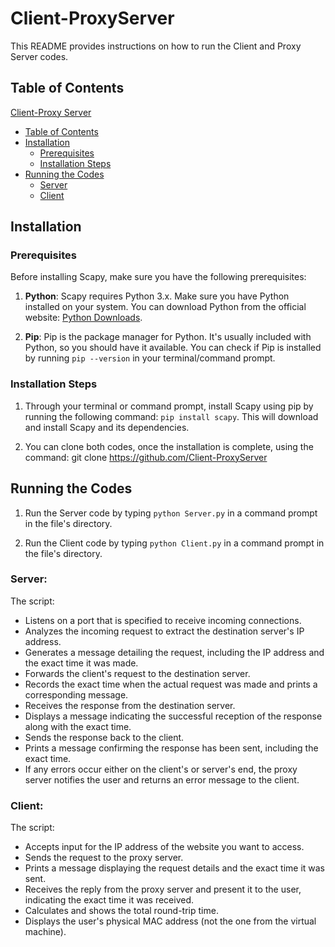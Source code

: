 # Client-ProxyServer


This README provides instructions on how to run the Client and Proxy Server codes.

## Table of Contents

 [Client-Proxy Server](#Client-ProxyServer)
  - [Table of Contents](#table-of-contents)
  - [Installation](#installation)
    - [Prerequisites](#prerequisites)
    - [Installation Steps](#installation-steps)
  - [Running the Codes](#running-the-codes)
    - [Server](#Server)
    - [Client](#Client)

## Installation

### Prerequisites

Before installing Scapy, make sure you have the following prerequisites:

1. **Python**: Scapy requires Python 3.x. Make sure you have Python installed on your system. You can download Python from the official website: [Python Downloads](https://www.python.org/downloads/).

2. **Pip**: Pip is the package manager for Python. It's usually included with Python, so you should have it available. You can check if Pip is installed by running `pip --version` in your terminal/command prompt.

### Installation Steps

1. Through your terminal or command prompt, install Scapy using pip by running the following command: `pip install scapy`. This will download and install Scapy and its dependencies.


2. You can clone both codes, once the installation is complete, using the command: git clone https://github.com/Client-ProxyServer


## Running the Codes

1. Run the Server code by typing `python Server.py` in a command prompt in the file's directory.

2. Run the Client code by typing `python Client.py` in a command prompt in the file's directory.

### Server:
The script:
* Listens on a port that is specified to receive incoming connections.
* Analyzes the incoming request to extract the destination server's IP address.
* Generates a message detailing the request, including the IP address and the exact time it was made.
* Forwards the client's request to the destination server.
* Records the exact time when the actual request was made and prints a corresponding message.
* Receives the response from the destination server.
* Displays a message indicating the successful reception of the response along with the exact time.
* Sends the response back to the client.
* Prints a message confirming the response has been sent, including the exact time.
* If any errors occur either on the client's or server's end, the proxy server notifies the user and returns an error message to the client.

### Client:
The script:
* Accepts input for the IP address of the website you want to access.
* Sends the request to the proxy server.
* Prints a message displaying the request details and the exact time it was sent.
* Receives the reply from the proxy server and present it to the user, indicating the exact time it was received.
* Calculates and shows the total round-trip time.
* Displays the user's physical MAC address (not the one from the virtual machine).

